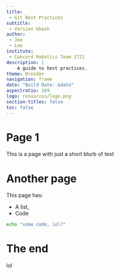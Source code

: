 ```yaml
---
title:
 - Git Best Practices
subtitle:
 - Version &hash
author:
 - Joe
 - Lee
institute:
 - Concord Robotics Team 1721
description: |
    A guide to best practices.
theme: Dresden
navigation: frame
date: "Build Date: &date"
aspectratio: 169
logo: resources/logo.png
section-titles: false
toc: false
---
```



# Page 1

This is a page with just a short blurb of text


# Another page

This page has:

 - A list, 
 - Code

 ```sh
 echo "some code, lol?"
 ```

# The end
lol
